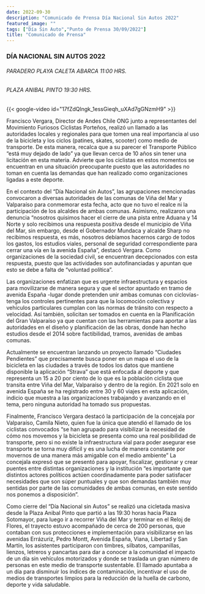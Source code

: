 ```yaml
---
date: 2022-09-30
description: "Comunicado de Prensa Día Nacional Sin Autos 2022"
featured_image: ""
tags: ["Día Sin Auto","Punto de Prensa 30/09/2022"]
title: "Comunicado de Prensa"
---
```


### DÍA NACIONAL SIN AUTOS 2022

###### PARADERO PLAYA CALETA ABARCA 11:00 HRS.

###### PLAZA ANIBAL PINTO 19:30 HRS.


{{< google-video id="17fZdQlngk_1essGieqh_uXAd7gGNzmH9" >}}


Francisco Vergara, Director de Andes Chile ONG junto a representantes del Movimiento Furiosos Ciclistas Porteños, realizó un llamado a las autoridades locales y regionales para que tomen una real importancia al uso de la bicicleta y los ciclos (patines, skates, scooter) como medio de transporte. De esta manera, recalca que a su parecer el Transporte Público “está muy dejado de lado” ya que llevan cerca de 10 años sin tener una licitación en esta materia. Advierte que los ciclistas en estos momentos se encuentran en una situación preocupante puesto que las autoridades no toman en cuenta las demandas que han realizado como organizaciones ligadas a este deporte. 

En el contexto del “Día Nacional sin Autos”, las agrupaciones mencionadas convocaron a diversas autoridades de las comunas de Viña del Mar y Valparaíso para conmemorar esta fecha, acto que no tuvo el realce ni la participación de los alcaldes de ambas comunas. Asimismo, realizaron una denuncia “nosotros quisimos hacer el cierre de una pista entre Aduana y 14 Norte y solo recibimos una respuesta positiva desde el municipio de Viña del Mar, sin embargo, desde el Gobernador Mundaca y alcalde Sharp no recibimos respuesta, es más, nosotros debíamos hacernos cargo de todos los gastos, los estudios viales, personal de seguridad correspondiente para cerrar una vía en la avenida España”, destacó Vergara. Como organizaciones de la sociedad civil, se encuentran decepcionados con esta respuesta, puesto que las actividades son autofinanciadas y apuntan que esto se debe a falta de “voluntad política”. 

Las organizaciones enfatizan que es urgente infraestructura y espacios para movilizarse de manera segura y que el sector apuntado en tramo de avenida España -lugar donde pretenden unir ambas comunas con ciclovías-  tenga los controles pertinentes para que la locomoción colectiva y vehículos particulares cumplan con las normas de tránsito con respecto a velocidad.  Así también, solicitan ser tomados en cuenta en la Planificación del Gran Valparaíso ya que cuentan con las herramientas para aportar a las autoridades en el diseño y planificación de las obras, donde han hecho estudios desde el 2014 sobre factibilidad, tramos, avenidas de ambas comunas. 

Actualmente se encuentran lanzando un proyecto llamado “Ciudades Pendientes” que precisamente busca poner en un mapa el uso de la bicicleta en las ciudades a través de todos los datos que mantiene disponible la aplicación “Strava” que está enfocada al deporte y que representa un 15 a 20 por ciento de lo que es la población ciclista que transita entre Viña del Mar, Valparaíso y dentro de la región. En 2021 solo en avenida España se ha registrado entre 30 y 60 viajes en esta aplicación, indicio que muestra a las organizaciones trabajando y avanzando en el tema, pero ninguna autoridad ha tomado sus propuestas. 

Finalmente, Francisco Vergara destacó la participación de la concejala por Valparaíso, Camila Nieto, quien fue la única que atendió el llamado de los ciclistas convocados “se han agrupado para visibilizar la necesidad de cómo nos movemos y la bicicleta se presenta como una real posibilidad de transporte, pero si no existe la infraestructura vial para poder asegurar ese transporte se torna muy difícil y es una lucha de manera constante por movernos de una manera más amigable con el medio ambiente” La concejala expresó que se presentó para apoyar, fiscalizar, gestionar y crear puentes entre distintas organizaciones y la institución “es importante que distintos actores políticos actúen coordinadamente para poder satisfacer necesidades que son súper puntuales y que son demandas también muy sentidas por parte de las comunidades de ambas comunas, en este sentido nos ponemos a disposición”.

Como cierre del “Día Nacional sin Autos” se realizó una cicletada masiva desde la Plaza Anibal Pinto que partió a las 19:30 horas hacia Plaza Sotomayor, para luego ir a recorrer Viña del Mar y terminar en el Reloj de Flores, el trayecto estuvo acompañado de cerca de 200  personas, que contaban con sus protecciones e implementación para visibilizarse en las avenidas Errázuriz, Pedro Montt, Avenida España, Viana, Libertad y San Martín, los asistentes participaron con timbres, silbatos, campanillas, lienzos, letreros y pancartas para dar a conocer a la comunidad el impacto de un día sin vehículos motorizados y donde se traslada un  gran número de personas en este medio de transporte sustentable. El llamado apuntaba a un día para disminuir los índices de contaminación, incentivar el uso de medios de transportes limpios para la reducción de la huella de carbono, deporte y vida saludable.